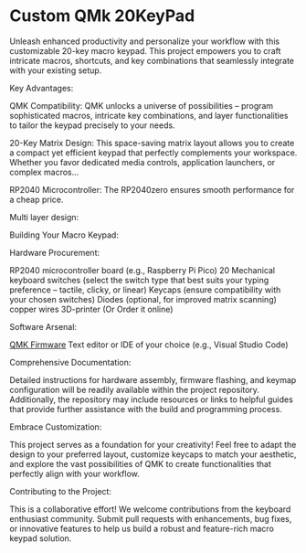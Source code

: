 # Custom QMk 20KeyPad 
Unleash enhanced productivity and personalize your workflow with this customizable 20-key macro keypad. This project empowers you to craft intricate macros, shortcuts, and key combinations that seamlessly integrate with your existing setup.

Key Advantages:

QMK Compatibility: QMK unlocks a universe of possibilities – program sophisticated macros, intricate key combinations, and layer functionalities to tailor the keypad precisely to your needs.

20-Key Matrix Design: This space-saving matrix layout allows you to create a compact yet efficient keypad that perfectly complements your workspace. Whether you favor dedicated media controls, application launchers, or complex macros...

RP2040 Microcontroller: The RP2040zero ensures smooth performance for a cheap price. 

Multi layer design: 


Building Your Macro Keypad:

Hardware Procurement:

RP2040 microcontroller board (e.g., Raspberry Pi Pico)
20 Mechanical keyboard switches (select the switch type that best suits your typing preference – tactile, clicky, or linear)
Keycaps (ensure compatibility with your chosen switches)
Diodes (optional, for improved matrix scanning)
copper wires
3D-printer (Or Order it online)


Software Arsenal:

[QMK Firmware](https://docs.qmk.fm/)
Text editor or IDE of your choice (e.g., Visual Studio Code)

Comprehensive Documentation:

Detailed instructions for hardware assembly, firmware flashing, and keymap configuration will be readily available within the project repository. Additionally, the repository may include resources or links to helpful guides that provide further assistance with the build and programming process.

Embrace Customization:

This project serves as a foundation for your creativity! Feel free to adapt the design to your preferred layout, customize keycaps to match your aesthetic, and explore the vast possibilities of QMK to create functionalities that perfectly align with your workflow.

Contributing to the Project:

This is a collaborative effort! We welcome contributions from the keyboard enthusiast community. Submit pull requests with enhancements, bug fixes, or innovative features to help us build a robust and feature-rich macro keypad solution.
